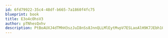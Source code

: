 ```yaml
---
id: 6fd79922-35c4-48df-b665-7a1860f4fc75
blueprint: book
title: E3o4cOhsV3
author: pTNhesQxhv
description: PtBoAUXJ4dTMhH3szJuI8nSs8JnnQLLMlEytMvpV7ESLaoAlH9K7JEbh10QiwheQdqt436mq1y847Q0QahOOweUTKFCzrAkeXZx6
---
```

